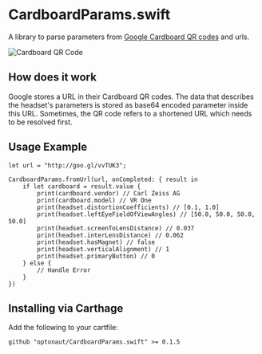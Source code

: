 # CardboardParams.swift

A library to parse parameters from [Google Cardboard QR codes](https://support.google.com/cardboard/manufacturers/answer/6321873?hl=en) and urls. 

![Cardboard QR Code](http://i.imgur.com/PVQmYPB.jpg)

## How does it work

Google stores a URL in their Cardboard QR codes. The data that describes the headset's parameters is stored as base64 encoded parameter inside this URL. Sometimes, the QR code
refers to a shortened URL which needs to be resolved first.

## Usage Example

```
let url = "http://goo.gl/vvTUK3";

CardboardParams.fromUrl(url, onCompleted: { result in
    if let cardboard = result.value {
        print(cardboard.vendor) // Carl Zeiss AG
        print(cardboard.model) // VR One
        print(headset.distortionCoefficients) // [0.1, 1.0]
        print(headset.leftEyeFieldOfViewAngles) // [50.0, 50.0, 50.0, 50.0]
        print(headset.screenToLensDistance) // 0.037
        print(headset.interLensDistance) // 0.062
        print(headset.hasMagnet) // false
        print(headset.verticalAlignment) // 1
        print(headset.primaryButton) // 0
    } else {
        // Handle Error
    }
})
```

## Installing via Carthage

Add the following to your cartfile:

```
github "optonaut/CardboardParams.swift" >= 0.1.5
```
